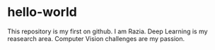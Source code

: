 # hello-world
This repository is my first on github.
I am Razia.
Deep Learning is my reasearch area. Computer Vision challenges are my passion.
